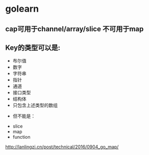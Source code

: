 # golearn

cap可用于channel/array/slice 不可用于map
---


Key的类型可以是:
---
- 布尔值
- 数字
- 字符串
- 指针
- 通道
- 接口类型
- 结构体
- 只包含上述类型的数组

+ 但不能是：
- slice
- map
- function

http://lanlingzi.cn/post/technical/2016/0904_go_map/


